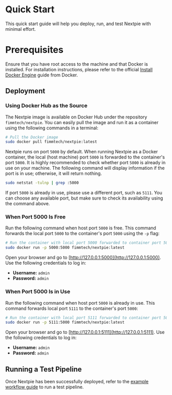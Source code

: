 # Quick Start

This quick start guide will help you deploy, run, and test Nextpie with minimal effort.

# Prerequisites

Ensure that you have root access to the machine and that Docker is installed. For installation instructions, please refer to the official [Install Docker Engine](https://docs.docker.com/engine/install/) guide from Docker.

## Deployment

### Using Docker Hub as the Source

The Nextpie image is available on Docker Hub under the repository `fimmtech/nextpie`. You can easily pull the image and run it as a container using the following commands in a terminal:

```bash
# Pull the Docker image
sudo docker pull fimmtech/nextpie:latest
```

Nextpie runs on port `5000` by default. When running Nextpie as a Docker container, the local (host machine) port `5000` is forwarded to the container's port `5000`. It is highly recommended to check whether port `5000` is already in use on your machine. The following command will display information if the port is in use; otherwise, it will return nothing.

```bash
sudo netstat -tulnp | grep :5000
```

If port `5000` is already in use, please use a different port, such as `5111`. You can choose any available port, but make sure to check its availability using the command above.

### When Port 5000 Is Free

Run the following command when host port `5000` is free. This command forwards the local port `5000` to the container's port `5000` using the `-p` flag:

```bash
# Run the container with local port 5000 forwarded to container port 5000
sudo docker run -p 5000:5000 fimmtech/nextpie:latest
```

Open your browser and go to [http://127.0.0.1:5000](http://127.0.0.1:5000). Use the following credentials to log in:

* **Username:** `admin`
* **Password:** `admin`

### When Port 5000 Is in Use

Run the following command when host port `5000` is already in use. This command forwards local port `5111` to the container's port `5000`:

```bash
# Run the container with local port 5111 forwarded to container port 5000
sudo docker run -p 5111:5000 fimmtech/nextpie:latest
```

Open your browser and go to [http://127.0.0.1:5111](http://127.0.0.1:5111). Use the following credentials to log in:

* **Username:** `admin`
* **Password:** `admin`

## Running a Test Pipeline

Once Nextpie has been successfully deployed, refer to the [example workflow guide](nextflow-workflow.md) to run a test pipeline.

